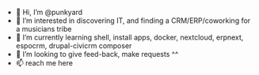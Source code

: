 - 👋 Hi, I’m @punkyard
- 👀 I’m interested in discovering IT, and finding a CRM/ERP/coworking for a musicians tribe
- 🌱 I’m currently learning shell, install apps, docker, nextcloud, erpnext, espocrm, drupal-civicrm composer
- 💞️ I’m looking to give feed-back, make requests ^^
- 📫 reach me here

<!---
punkyard/punkyard is a ✨ special ✨ repository because its `README.md` (this file) appears on your GitHub profile.
You can click the Preview link to take a look at your changes.
--->
